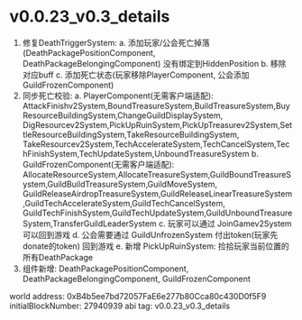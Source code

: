 # v0.0.23_v0.3_details

1. 修复DeathTriggerSystem:
    a. 添加玩家/公会死亡掉落(DeathPackagePositionComponent, DeathPackageBelongingComponent) 没有绑定到HiddenPosition
    b. 移除对应buff
    c. 添加死亡状态(玩家移除PlayerComponent, 公会添加GuildFrozenComponent)
2. 同步死亡校验:
    a. PlayerComponent(无需客户端适配):
        AttackFinishv2System,BoundTreasureSystem,BuildTreasureSystem,BuyResourceBuildingSystem,ChangeGuildDisplaySystem,
        DigResourcev2System,PickUpRuinSystem,PickUpTreasurev2System,SettleResourceBuildingSystem,TakeResourceBuildingSystem,
        TakeResourcev2System,TechAccelerateSystem,TechCancelSystem,TechFinishSystem,TechUpdateSystem,UnboundTreasureSystem
    b. GuildFrozenComponent(无需客户端适配):
        AllocateResourceSystem,AllocateTreasureSystem,GuildBoundTreasureSystem,GuildBuildTreasureSystem,GuildMoveSystem,
        GuildReleaseAirdropTreasureSystem,GuildReleaseLinearTreasureSystem,GuildTechAccelerateSystem,GuildTechCancelSystem,
        GuildTechFinishSystem,GuildTechUpdateSystem,GuildUnboundTreasureSystem,TransferGuildLeaderSystem
    c. 玩家可以通过 JoinGamev2System 可以回到游戏
    d. 公会需要通过 GuildUnfrozenSystem 付出token(玩家先donate的token) 回到游戏
    e. 新增 PickUpRuinSystem: 捡拾玩家当前位置的所有DeathPackage
3. 组件新增: DeathPackagePositionComponent, DeathPackageBelongingComponent, GuildFrozenComponent

world address: 0xB4b5ee7bd72057FaE6e277b80Cca80c430D0f5F9
initialBlockNumber: 27940939
abi tag: v0.0.23_v0.3_details

